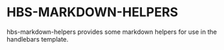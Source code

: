 # HBS-MARKDOWN-HELPERS
hbs-markdown-helpers provides some markdown helpers for use in the handlebars template.